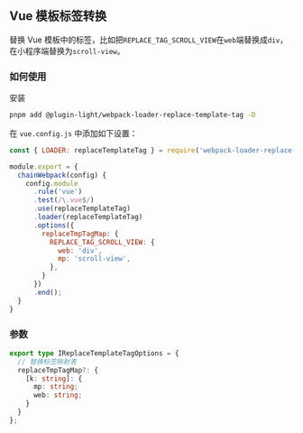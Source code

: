 ## Vue 模板标签转换

替换 Vue 模板中的标签，比如把`REPLACE_TAG_SCROLL_VIEW`在`web`端替换成`div`，在小程序端替换为`scroll-view`。


### 如何使用

安装

```bash
pnpm add @plugin-light/webpack-loader-replace-template-tag -D
```

在 `vue.config.js` 中添加如下设置：

```js
const { LOADER: replaceTemplateTag } = require('webpack-loader-replace-template-tag')';

module.export = {
  chainWebpack(config) {
    config.module
      .rule('vue')
      .test(/\.vue$/)
      .use(replaceTemplateTag)
      .loader(replaceTemplateTag)
      .options({
        replaceTmpTagMap: {
          REPLACE_TAG_SCROLL_VIEW: {
            web: 'div',
            mp: 'scroll-view',
          },
        }
      })
      .end();
  }
}
```

### 参数

```ts
export type IReplaceTemplateTagOptions = {
  // 替换标签映射表
  replaceTmpTagMap?: {
    [k: string]: {
      mp: string;
      web: string;
    }
  }
};
```

